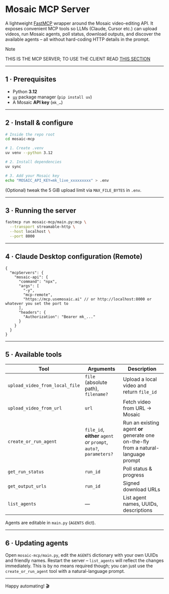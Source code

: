 # Mosaic MCP Server

A lightweight [FastMCP](https://gofastmcp.com) wrapper around the Mosaic video-editing API.
It exposes convenient MCP tools so LLMs (Claude, Cursor etc.) can upload
videos, run Mosaic agents, poll status, download outputs, and discover the
available agents – all without hard-coding HTTP details in the prompt.

> [!NOTE]
> THIS IS THE MCP SERVER; TO USE THE CLIENT READ [THIS SECTION](https://github.com/mosaic-ai-labs/api-examples/blob/main/mosaic-mcp/README.md#4--claude-desktop-configuration)

---

## 1 · Prerequisites

* Python **3.12**
* [`uv`](https://github.com/astral-sh/uv) package manager (`pip install uv`)
* A Mosaic **API key** (`mk_…`)

---

## 2 · Install & configure

```bash
# Inside the repo root
cd mosaic-mcp

# 1. Create .venv
uv venv --python 3.12

# 2. Install dependencies
uv sync

# 3. Add your Mosaic key
echo "MOSAIC_API_KEY=mk_live_xxxxxxxxx" > .env
```

(Optional) tweak the 5 GiB upload limit via `MAX_FILE_BYTES` in `.env`.

---

## 3 · Running the server

```bash
fastmcp run mosaic-mcp/main.py:mcp \
  --transport streamable-http \
  --host localhost \
  --port 8000
```

---

## 4 · Claude Desktop configuration (Remote)

```jsonc
{
  "mcpServers": {
    "mosaic-api": {
      "command": "npx",
      "args": [
        "-y",
        "mcp-remote",
        "https://mcp.usemosaic.ai" // or http://localhost:8000 or whatever you set the port to
      ],
      "headers": {
        "Authorization": "Bearer mk_..."
      }
    }
  }
}
```


---

## 5 · Available tools

| Tool | Arguments | Description |
|------|-----------|-------------|
| `upload_video_from_local_file` | `file` (absolute path), `filename?` | Upload a local video and return `file_id` |
| `upload_video_from_url` | `url` | Fetch video from URL → Mosaic |
| `create_or_run_agent` | `file_id`, **either** `agent` *or* `prompt`, `auto?`, `parameters?` | Run an existing agent **or** generate one on-the-fly from a natural-language prompt |
| `get_run_status` | `run_id` | Poll status & progress |
| `get_output_urls` | `run_id` | Signed download URLs |
| `list_agents` | — | List agent names, UUIDs, descriptions |

Agents are editable in `main.py` (`AGENTS` dict).

---

## 6 · Updating agents
Open `mosaic-mcp/main.py`, edit the `AGENTS` dictionary with your own UUIDs
and friendly names. Restart the server – `list_agents` will reflect the
changes immediately. This is by no means required though; you can just use
the `create_or_run_agent` tool with a natural-language prompt.

---

Happy automating! 🎬
